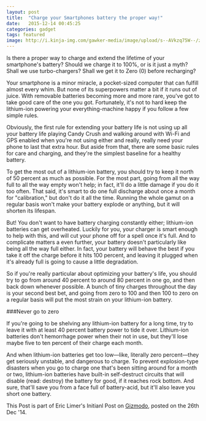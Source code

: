 ```yaml
---
layout: post
title:  "Charge your Smartphones battery the proper way!"
date:   2015-12-14 00:45:25
categories: gadget
tags: featured
image: http://i.kinja-img.com/gawker-media/image/upload/s--AVkzq75W--/zjfp3gro3vwg67iuzozg.jpg
---
```


Is there a proper way to charge and extend the lifetime of your smartphone's battery? 
Should we charge it to 100%, or is it just a myth? Shall we use turbo-chargers? 
Shall we get it to Zero (0) before recharging?

Your smartphone is a minor miracle, a pocket-sized computer that can fulfill almost every whim. 
But none of its superpowers matter a bit if it runs out of juice. With removable batteries becoming 
more and more rare, you've got to take good care of the one you got. Fortunately, it's not to hard keep 
the lithium-ion powering your everything-machine happy if you follow a few simple rules.

Obviously, the first rule for extending your battery life is not using up all your battery life playing 
Candy Crush and walking around with Wi-Fi and GPS enabled when you're not using either and really, really 
need your phone to last that extra hour. But aside from that, there are some basic rules for care and charging, 
and they're the simplest baseline for a healthy battery.

To get the most out of a lithium-ion battery, you should try to keep it north of 50 percent as much as possible. 
For the most part, going from all the way full to all the way empty won't help; in fact, it'll do a little damage 
if you do it too often. That said, it's smart to do one full discharge about once a month for "calibration," but don't 
do it all the time. Running the whole gamut on a regular basis won't make your battery explode or anything, but it will 
shorten its lifespan.

But! You don't want to have battery charging constantly either; lithium-ion batteries can get overheated. Luckily for you, 
your charger is smart enough to help with this, and will cut your phone off for a spell once it's full. And to complicate 
matters a even further, your battery doesn't particularly like being all the way full either. In fact, your battery will 
behave the best if you take it off the charge before it hits 100 percent, and leaving it plugged when it's already full is 
going to cause a little degradation.

So if you're really particular about optimizing your battery's life, you should try to go from around 40 percent to around 
80 percent in one go, and then back down whenever possible. A bunch of tiny charges throughout the day is your second best bet, 
and going from zero to 100 and then 100 to zero on a regular basis will put the most strain on your lithium-ion battery. 

###Never go to zero

If you're going to be shelving any lithium-ion battery for a long time, try to leave it with at least 40 percent battery 
power to tide it over. Lithium-ion batteries don't hemorrhage power when their not in use, but they'll lose maybe five to ten 
percent of their charge each month.

And when lithium-ion batteries get too low—like, literally zero percent—they get seriously unstable, and dangerous to charge. 
To prevent explosion-type disasters when you go to charge one that's been sitting around for a month or two, lithium-ion batteries 
have built-in self-destruct circuits that will disable (read: destroy) the battery for good, if it reaches rock bottom. And sure, 
that'll save you from a face full of battery-acid, but it'll also leave you short one battery.


This Post is part of Eric Limer's Initianl Post on [Gizmodo](http://gizmodo.com/how-to-take-care-of-your-smartphone-battery-the-right-w-513217256), posted on the 26th Dec '14.